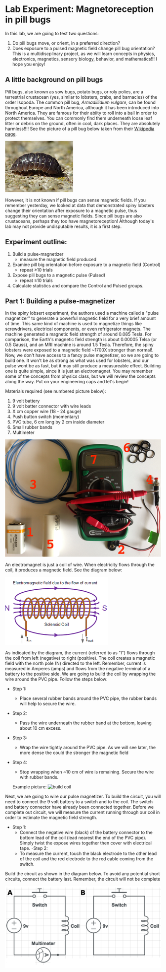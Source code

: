 # Lab Experiment: Magnetoreception in pill bugs
In this lab, we are going to test two questions:
1. Do pill bugs move, or orient, in a preferred direction?
2. Does exposure to a pulsed magnetic field change pill bug orientation?
This is a multidiscplinary project, as we will learn concepts in physics, electronics, magnetics, sensory biology, behavior, and mathematics!!!  I hope you enjoy!

## A little background on pill bugs
Pill bugs, also known as sow bugs, potato bugs, or roly polies, are a terrestrial crustacean (yes, similar to lobsters, crabs, and barnacles) of the order Isopoda.  The common pill bug, *Armadillidium vulgare*, can be found throughout Europe and North America, although it has been introduced into North America. They are famous for their abiity to roll into a ball in order to protect themselves.  You can commonly find them underneath loose leaf litter or debris on the ground, often in cool, dark places.  They are absolutely harmless!!!! See the picture of a pill bug below taken from their [Wikipedia page](https://en.wikipedia.org/wiki/Armadillidiidae).

![pill bug photo](./bug1.jpg)

However, it is not known if pill bugs can sense magnetic fields.  If you remember yesterday, we looked at data that demonstrated spiny lobsters change their orientation after exposure to a magnetic pulse, thus suggesting they can sense magnetic fields.  Since pill bugs are also crustaceans, perhaps they too have magnetoreception!  Although today's lab may not provide undisputable results, it is a first step.
## Experiment outline:
1.  Build a pulse-magnetizer
    * measure the magnetic field produced
2.  Examine pill big orientation before exposure to a magnetic field (Control)
    * repeat ≥10 trials
3. Expose pill bugs to a magnetic pulse (Pulsed)
    * repeat ≥10 trials
4. Calculate statistics and compare the Control and Pulsed groups.

## Part 1: Building a pulse-magnetizer
In the spiny lobsert experiment, the authors used a machine called a "pulse magnetizer" to generate a powerful magnetic field for a very brief amount of time.  This same kind of machine is used to magnetize things like screwdrivers, electrical components, or even refrigerator magnets.  The machine generated a magnetic field strength of around 0.085 Tesla.  For comparison, the Earth's magnetic field strength is about 0.00005 Telsa (or 0.5 Gauss), and an MRI machine is around 1.5 Tesla.  Therefore, the spiny lobsters were exposed to a magnetic field ~1700X stronger than normal!.  Now, we don't have access to a fancy pulse magnetizer, so we are going to build one.  It won't be as strong as what was used for lobsters, and our pulse wont be as fast, but it may still produce a measureable effect.  Building one is quite simple, since it is just an electromagnet.  You may remember some of the concepts from physics class, but we will review the concepts along the way.  Put on your engineering caps and let's begin!

Materials required (see numbered picture below):
1. 9 volt battery
2. 9 volt batter connector with wire leads
3. X cm copper wire (18 - 24 gauge)
4. Push button switch (momentary)
5. PVC tube, 6 cm long by 2 cm inside diameter
6. Small rubber bands
7. Multimeter

![materials photo](./magnetizer2.jpg)

An electromagnet is just a coil of wire.  When electricity flows through the coil, it produces a magnetic field.  See the diagram below:

![coil](coil1.gif)

As indicated by the diagram, the current (referred to as "I") flows through the coil from left (negative) to right (positive).  The coil creates a magnetic field with the north pole (N) directed to the left. Remember, current is measured in Amperes (amps) and flows from the negative terminal of a battery to the positive side.  We are going to build the coil by wrapping the wire around the PVC pipe.  Follow the steps below:
- Step 1:
  * Place several rubber bands around the PVC pipe, the rubber bands will help to secure the wire.
- Step 2:
  * Pass the wire underneath the rubber band at the bottom, leaving about 10 cm excess.
- Step 3:
  * Wrap the wire tightly around the PVC pipe.  As we will see later, the more dense the could the stronger the magnetic field
- Step 4:
  * Stop wrapping when ~10 cm of wire is remaining. Secure the wire with rubber bands.
  
  Example picture:
  ![build coil](./coil2.png)

Next, we are going to wire our pulse magnetizer.  To build the circuit, you will need to connect the 9 volt battery to a switch and to the coil.  The switch and battery connector have already been connected together.  Before we complete out circuit, we will measure the current running through our coil in order to estimate the magnetic field strength.
- Step 1:
  * Connect the negative wire (black) of the battery connector to the bottom lead of the coil (lead nearest the end of the PVC pipe).  Simply twist the expose wires together then cover with electrical tape.
-Step 2:
  * To measure the current, touch the black electrode to the other lead of the coil and the red electrode to the red cable coming from the switch.  



Build the circuit as shown in the diagram below.  To avoid any potential short circuits, connect the battery last.  Remember, the circuit will not be complete

![circuit](./circuitAB.png)




